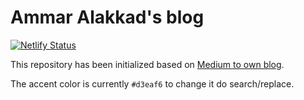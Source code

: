 # Ammar Alakkad's blog

[![Netlify Status](https://api.netlify.com/api/v1/badges/33a47da5-1887-41af-9ed6-203b6964662b/deploy-status)](https://app.netlify.com/sites/aalakkad/deploys)

This repository has been initialized based on [Medium to own blog](https://github.com/mathieudutour/medium-to-own-blog).

The accent color is currently `#d3eaf6` to change it do search/replace.
